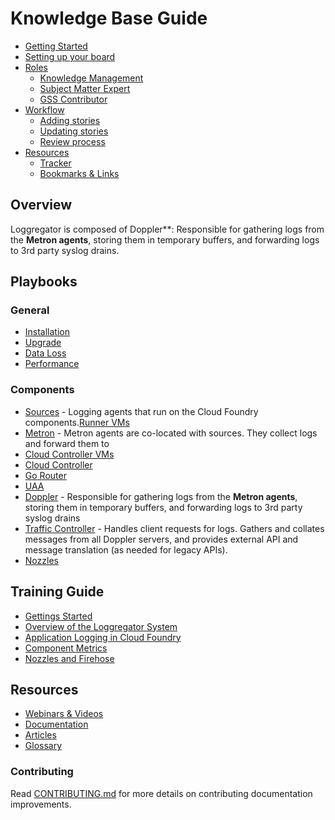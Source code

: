 Knowledge Base Guide
===========

-   [Getting Started](https://github.com/timani/pcf-loggregator/tree/structure#overview)
 -   [Setting up your board](https://github.com/timani/pcf-loggregator/tree/structure#playbooks)
-   [Roles](https://github.com/timani/pcf-loggregator/tree/structure#general)
    - [Knowledge Management](http://github.com/cloudfoundry/docs-cloudfoundry-concepts)
    - [Subject Matter Expert](https://github.com/cloudfoundry/docs-cf-cli)
    - [GSS Contributor](http://github.com/cloudfoundry/docs-dev-guide)
-   [Workflow](https://github.com/timani/pcf-loggregator/tree/structure#general)
    - [Adding stories](http://github.com/cloudfoundry/docs-cloudfoundry-concepts)
    - [Updating stories](https://github.com/cloudfoundry/docs-cf-cli)
    - [Review process](http://github.com/cloudfoundry/docs-dev-guide)    
-   [Resources](https://github.com/timani/pcf-loggregator/tree/structure#general) 
    - [Tracker](http://github.com/cloudfoundry/docs-cloudfoundry-concepts)
    - [Bookmarks & Links](http://github.com/cloudfoundry/docs-cloudfoundry-concepts)



Overview
------------------

Loggregator is composed of Doppler**: Responsible for gathering logs from the **Metron agents**, storing them in temporary buffers, and forwarding logs to 3rd party syslog drains.

Playbooks
-----------------

### General

* [Installation](http://github.com/cloudfoundry/docs-cloudfoundry-concepts)
* [Upgrade](https://github.com/cloudfoundry/docs-cf-cli)
* [Data Loss](http://github.com/cloudfoundry/docs-dev-guide)
* [Performance](http://github.com/cloudfoundry/docs-dev-guide)
 
### Components

* [Sources](https://github.com/) - Logging agents that run on the Cloud Foundry components.[Runner VMs](https://github.com/)
* [Metron](https://github.com/) - Metron agents are co-located with sources. They collect logs and forward them to
* [Cloud Controller VMs](https://github.com/)
 * [Cloud Controller](https://github.com/)
 * [Go Router](https://github.com/)
 * [UAA](https://github.com/)
* [Doppler](https://github.com/) - Responsible for gathering logs from the **Metron agents**, storing them in temporary buffers, and forwarding logs to 3rd party syslog drains
* [Traffic Controller](https://github.com/) - Handles client requests for logs. Gathers and collates messages from all Doppler servers, and provides external API and message translation (as needed for legacy APIs).
* [Nozzles](https://github.com/)

Training Guide
---------------------------

* [Gettings Started](http://github.com/cloudfoundry/docs-cloudfoundry-concepts)
* [Overview of the Loggregator System](https://github.com/cloudfoundry/docs-cf-cli)
* [Application Logging in Cloud Foundry](http://github.com/cloudfoundry/docs-dev-guide)
* [Component Metrics](http://github.com/cloudfoundry/docs-deploying-cf)
* [Nozzles and Firehose](http://github.com/cloudfoundry/docs-running-cf)

Resources
------------------------------ 

* [Webinars & Videos](http://github.com/cloudfoundry/docs-cloudfoundry-concepts)
* [Documentation](https://github.com/cloudfoundry/docs-cf-cli)
* [Articles](http://github.com/cloudfoundry/docs-dev-guide) 
* [Glossary](http://github.com/cloudfoundry/docs-dev-guide)

  
### Contributing

Read [CONTRIBUTING.md](<CONTRIBUTING.md>) for more details on contributing
documentation improvements.

